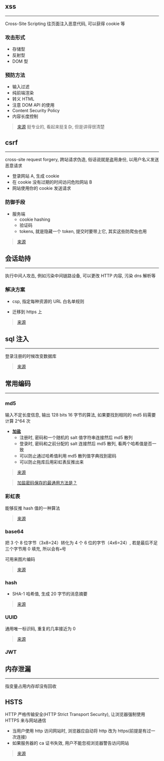 ## xss

---

Cross-Site Scripting 往页面注入恶意代码, 可以获得 cookie 等

### 攻击形式

- 存储型
- 反射型
- DOM 型

### 预防方法

- 输入过滤
- 纯前端渲染
- 转义 HTML
- 注意 DOM API 的使用
- Content Security Policy
- 内容长度控制

> [来源](https://tech.meituan.com/2018/09/27/fe-security.html) 挺专业的, 看起来挺复杂, 但是讲得很清楚

## csrf

---

cross-site request forgery, 跨站请求伪造, 俗话说就是盗用身份, 以用户名义发送恶意请求

- 登录网站 A, 生成 cookie
- 在 cookie 没有过期的时间访问危险网站 B
- 网站使用你的 cookie 发送请求

### 防御手段

- 服务端
  - cookie hashing
  - 验证码
  - tokens, 就是隐藏一个 token, 提交时要带上它, 其实这些防爬虫也用

> [来源](https://www.cnblogs.com/hyddd/archive/2009/04/09/1432744.html)

## 会话劫持

---

执行中间人攻击, 例如污染中间链路设备, 可以更改 HTTP 内容, 污染 dns 解析等

### 解决方案

- csp, 指定每种资源的 URL 白名单规则

- 迁移到 https 上

> [来源](https://juejin.im/entry/5bcec8e2518825102423e391)

## sql 注入

---

登录注册的时候改变数据库

> [来源](https://www.jianshu.com/p/078df7a35671)

## 常用编码

---

### md5

输入不定长度信息, 输出 128 bits 16 字节的算法, 如果要找到相同的 md5 码需要计算 2^64 次

- [**加盐**](https://blog.csdn.net/blade2001/article/details/6341078)
  - 注册时, 密码和一个随机的 salt 值字符串连接然后 md5 散列
  - 登录时, 密码和之前分配的 salt 连接然后 md5 散列, 看两个哈希值是否一致
  - 可以防止通过哈希值利用 md5 散列值字典找到密码
  - 可以防止拖库后用彩虹表反推出来

> [来源](https://zh.wikipedia.org/wiki/MD5)

> [加盐密码保存的最通用方法是？](https://www.zhihu.com/question/20299384)

### 彩虹表

能够反推 hash 值的一种算法

> [来源](https://www.jianshu.com/p/732d9d960411)

### base64

把 3 个 8 位字节（3x8=24）转化为 4 个 6 位的字节（4x6=24）, 若是最后不足三个字节用 0 填充, 所以会有`=`号

可用来图片编码

> [来源](https://www.jianshu.com/p/f39a54826de5)

### hash

- SHA-1 哈希值, 生成 20 字节的消息摘要

> [来源](https://zhuanlan.zhihu.com/p/37165658)

### UUID

通用唯一标识码, 重复的几率接近为 0

> [来源](https://zh.wikipedia.org/wiki/%E9%80%9A%E7%94%A8%E5%94%AF%E4%B8%80%E8%AF%86%E5%88%AB%E7%A0%81)

### JWT

## 内存泄漏

---

指变量占用内存却没有回收

## HSTS

HTTP 严格传输安全(HTTP Strict Transport Security), 让浏览器强制使用 HTTPS 来与网站通信

- 当用户使用 http 访问网站时, 浏览器应自动将 http 改为 https(前提是有过一次连接)
- 如果服务器的 ca 证书失效, 用户不能忽视浏览器警告访问网站

> [来源](https://zh.wikipedia.org/wiki/HTTP%E4%B8%A5%E6%A0%BC%E4%BC%A0%E8%BE%93%E5%AE%89%E5%85%A8)
